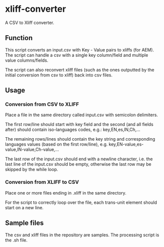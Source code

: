 # xliff-converter
A CSV to Xliff converter.

## Function

This script converts an input.csv with Key - Value pairs to xliffs (for AEM). The script can handle a csv with a single key column/field and multiple value columns/fields.

The script can also reconvert xliff files (such as the ones outputted by the initial conversion from csv to xliff) back into csv files.

## Usage

### Conversion from CSV to XLIFF

Place a file in the same directory called input.csv with semicolon delimiters.

The first row/line should start with key field and the second (and all fields after) should contain iso-languages codes, e.g.: key,EN,es,IN,Ch,...

The remaining rows/lines should contain the key string and corresponding languages values (based on the first row/line), e.g. key,EN-value,es-value,IN-value,Ch-value,...

The last row of the input.csv should end with a newline character, i.e. the last line of the input.csv should be empty, otherwise the last row may be skipped by the while loop.

### Conversion from XLIFF to CSV

Place one or more files ending in .xliff in the same directory.

For the script to correctly loop over the file, each trans-unit element should start on a new line.

## Sample files

The csv and xliff files in the repository are samples. The processing script is the .sh file.